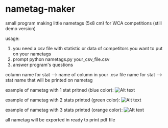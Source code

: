 # nametag-maker
small program making little nametags (5x8 cm) for WCA competitions (still demo version)

usage:
1. you need a csv file with statistic or data of competitors you want to put on your nametags
2. prompt python nametags.py your_csv_file.csv
3. answer program's questions

column name for stat --> name of column in your .csv file
name for stat --> stat name that will be printed on nametag


example of nametag with 1 stat pritned (blue color):
![Alt text](../name_cards_demo/Long%20Long%20Name%20Name.png)

example of nametag with 2 stats printed (green color):
![Alt text](../name_cards_demo/Long%20Name%20Name%20.png)

example of nametag with 3 stats printed (orange color):
![Alt text](../name_cards_demo/Name%20Name1.png)

all nametag will be exported in ready to print pdf file